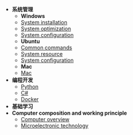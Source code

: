 <!-- docs/_sidebar.md -->
* **系统管理**
  * **Windows**
  * [System installation](System_Management/Windows/system_installation.md)
  * [System optimization](System_Management/Windows/system_optimization.md)
  * [System configuration](System_Management/Windows/system_configuration.md)
  * **Ubuntu**
  * [Common commands](System_Management/Ubuntu/common_commands.md)  
  * [System resource](System_Management/Ubuntu/system_resource.md)
  * [System configuration](System_Management/Ubuntu/system_configuration.md)
  * **Mac**
  * [Mac](System_Management/)
* **编程开发**
  * [Python](Programming_Development/Python.md)
  * [C#](Programming_Development/C#)
  * [Docker]()
* **基础学习**
* **Computer composition and working principle**
  * [Computer overview](Basic_Learning/computer_overview.md)
  * [Microelectronic technology](Basic_Learning/microelectronic_technology.md)